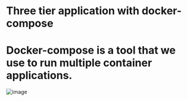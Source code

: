 # Three tier application with docker-compose 
# Docker-compose is a tool that we use to run multiple container applications. 
![image](https://github.com/joshking1/three-tier-application-structure/assets/88409463/6b5c17ba-e7bf-44f6-91cc-7b41b73ee89a)
